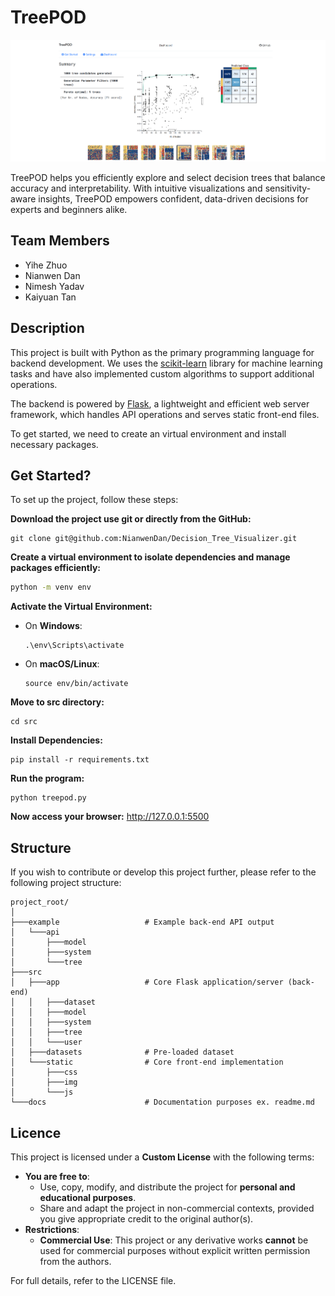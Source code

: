 # TreePOD

![treepod_preview](docs/imges/treepod_preview.jpg)

TreePOD helps you efficiently explore and select decision trees that balance accuracy and interpretability. With intuitive visualizations and sensitivity-aware insights, TreePOD empowers confident, data-driven decisions for experts and beginners alike.

## Team Members

- Yihe Zhuo
- Nianwen Dan
- Nimesh Yadav
- Kaiyuan Tan

## Description

This project is built with Python as the primary programming language for backend development. We uses the [scikit-learn](https://scikit-learn.org/stable/) library for machine learning tasks and have also implemented custom algorithms to support additional operations.

The backend is powered by [Flask](https://flask.palletsprojects.com/en/stable/), a lightweight and efficient web server framework, which handles API operations and serves static front-end files.

To get started, we need to create an virtual environment and install necessary packages.

## Get Started?

To set up the project, follow these steps:

**Download the project use git or directly from the GitHub:**

```
git clone git@github.com:NianwenDan/Decision_Tree_Visualizer.git
```

**Create a virtual environment to isolate dependencies and manage packages efficiently:**

```bash
python -m venv env
```

**Activate the Virtual Environment:**

- On **Windows**:
  ```
  .\env\Scripts\activate
  ```

- On **macOS/Linux**:
  ```
  source env/bin/activate
  ```

**Move to src directory:**

```
cd src
```

**Install Dependencies:**

```
pip install -r requirements.txt
```

**Run the program:**

```
python treepod.py
```

**Now access your browser:** http://127.0.0.1:5500

## Structure

If you wish to contribute or develop this project further, please refer to the following project structure:

```
project_root/
│
├───example                   # Example back-end API output
│   └───api
│       ├───model
│       ├───system
│       └───tree
├───src
│   ├───app                   # Core Flask application/server (back-end)
│   │   ├───dataset
│   │   ├───model
│   │   ├───system
│   │   ├───tree
│   │   └───user
│   ├───datasets              # Pre-loaded dataset
│   └───static                # Core front-end implementation
│       ├───css
│       ├───img
│       └───js
└───docs                      # Documentation purposes ex. readme.md
```

## Licence

This project is licensed under a **Custom License** with the following terms:
  - **You are free to**:
    - Use, copy, modify, and distribute the project for **personal and educational purposes**.
    - Share and adapt the project in non-commercial contexts, provided you give appropriate credit to the original author(s).
  - **Restrictions**:
    - **Commercial Use**: This project or any derivative works **cannot** be used for commercial purposes without explicit written permission from the authors.

For full details, refer to the LICENSE file.
